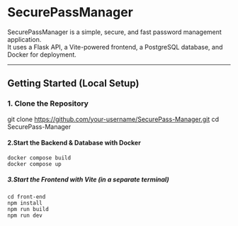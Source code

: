 #  SecurePassManager

SecurePassManager is a simple, secure, and fast password management application.  
It uses a Flask API, a Vite-powered frontend, a PostgreSQL database, and Docker for deployment.

---

## Getting Started (Local Setup)

### 1. Clone the Repository

git clone https://github.com/your-username/SecurePass-Manager.git
cd SecurePass-Manager


#### 2.Start the Backend & Database with Docker

```
docker compose build
docker compose up
```

##### 3.Start the Frontend with Vite (in a separate terminal)

```
cd front-end
npm install
npm run build
npm run dev
```
